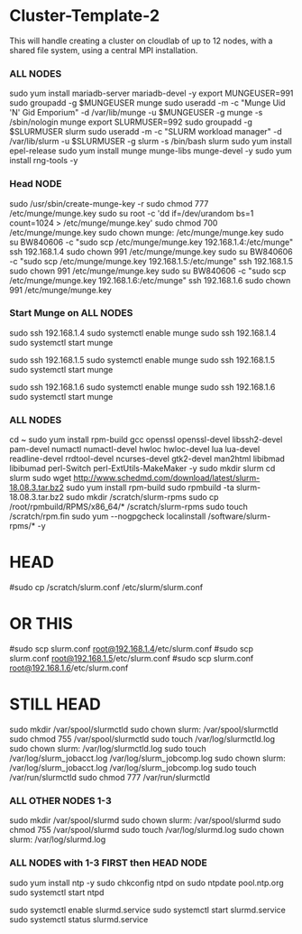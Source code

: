 # Cluster-Template-2
This will handle creating a cluster on cloudlab of up to 12 nodes, with a shared file system, using a central MPI installation.


### ALL NODES

sudo yum install mariadb-server mariadb-devel -y
export MUNGEUSER=991
sudo groupadd -g $MUNGEUSER munge
sudo useradd -m -c "Munge Uid 'N' Gid Emporium" -d /var/lib/munge -u $MUNGEUSER -g munge -s /sbin/nologin munge
export SLURMUSER=992
sudo groupadd -g $SLURMUSER slurm
sudo useradd -m -c "SLURM workload manager" -d /var/lib/slurm -u $SLURMUSER -g slurm -s /bin/bash slurm
sudo yum install epel-release
sudo yum install munge munge-libs munge-devel -y
sudo yum install rng-tools -y

### Head NODE

sudo /usr/sbin/create-munge-key -r
sudo chmod 777 /etc/munge/munge.key
sudo su root -c 'dd if=/dev/urandom bs=1 count=1024 > /etc/munge/munge.key'
sudo chmod 700 /etc/munge/munge.key
sudo chown munge: /etc/munge/munge.key
sudo su BW840606 -c "sudo scp /etc/munge/munge.key 192.168.1.4:/etc/munge"
ssh 192.168.1.4 sudo chown 991 /etc/munge/munge.key
sudo su BW840606 -c "sudo scp /etc/munge/munge.key 192.168.1.5:/etc/munge"
ssh 192.168.1.5 sudo chown 991 /etc/munge/munge.key
sudo su BW840606 -c "sudo scp /etc/munge/munge.key 192.168.1.6:/etc/munge"
ssh 192.168.1.6 sudo chown 991 /etc/munge/munge.key


### Start Munge on ALL NODES

sudo ssh 192.168.1.4 sudo systemctl enable munge
sudo ssh 192.168.1.4 sudo systemctl start munge

sudo ssh 192.168.1.5 sudo systemctl enable munge
sudo ssh 192.168.1.5 sudo systemctl start munge

sudo ssh 192.168.1.6 sudo systemctl enable munge
sudo ssh 192.168.1.6 sudo systemctl start munge

### ALL NODES

cd ~
sudo yum install rpm-build gcc openssl openssl-devel libssh2-devel pam-devel numactl numactl-devel hwloc hwloc-devel lua lua-devel readline-devel rrdtool-devel ncurses-devel gtk2-devel man2html libibmad libibumad perl-Switch perl-ExtUtils-MakeMaker -y
sudo mkdir slurm
cd slurm
sudo wget http://www.schedmd.com/download/latest/slurm-18.08.3.tar.bz2
sudo yum install rpm-build
sudo rpmbuild -ta slurm-18.08.3.tar.bz2
sudo mkdir /scratch/slurm-rpms
sudo cp /root/rpmbuild/RPMS/x86_64/* /scratch/slurm-rpms
sudo touch /scratch/rpm.fin
sudo yum --nogpgcheck localinstall /software/slurm-rpms/* -y

# HEAD
#sudo cp /scratch/slurm.conf /etc/slurm/slurm.conf
# OR THIS
#sudo scp slurm.conf root@192.168.1.4/etc/slurm.conf
#sudo scp slurm.conf root@192.168.1.5/etc/slurm.conf
#sudo scp slurm.conf root@192.168.1.6/etc/slurm.conf
# STILL HEAD
sudo mkdir /var/spool/slurmctld
sudo chown slurm: /var/spool/slurmctld
sudo chmod 755 /var/spool/slurmctld
sudo touch /var/log/slurmctld.log
sudo chown slurm: /var/log/slurmctld.log
sudo touch /var/log/slurm_jobacct.log /var/log/slurm_jobcomp.log
sudo chown slurm: /var/log/slurm_jobacct.log /var/log/slurm_jobcomp.log
sudo touch /var/run/slurmctld
sudo chmod 777 /var/run/slurmctld


### ALL OTHER NODES 1-3

sudo mkdir /var/spool/slurmd
sudo chown slurm: /var/spool/slurmd
sudo chmod 755 /var/spool/slurmd
sudo touch /var/log/slurmd.log
sudo chown slurm: /var/log/slurmd.log


### ALL NODES with 1-3 FIRST then HEAD NODE

sudo yum install ntp -y
sudo chkconfig ntpd on
sudo ntpdate pool.ntp.org
sudo systemctl start ntpd

sudo systemctl enable slurmd.service
sudo systemctl start slurmd.service
sudo systemctl status slurmd.service
